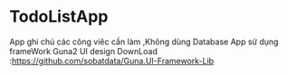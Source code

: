 # TodoListApp
App ghi chú các công  viêc cần làm ,Không dùng Database
App sử dụng frameWork Guna2 UI design
DownLoad :https://github.com/sobatdata/Guna.UI-Framework-Lib

